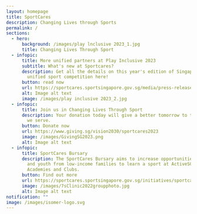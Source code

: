```yaml
---
layout: homepage
title: SportCares
description: Changing Lives through Sports
permalink: /
sections:
  - hero:
      background: /images/play lnclusive 2023_1.jpg
      title: Changing Lives Through Sport
  - infopic:
      title: More unified partners at Play Inclusive 2023
      subtitle: What's new at Sportcares?
      description: Get all the details on this year's edition of Singapore’s biggest
        unified sport competition here!
      button: read now
      url: https://sportcares.sportsingapore.gov.sg/media/press-release/playinclusive-2023/
      alt: Image alt text
      image: /images/play inclusive 2023_2.jpg
  - infopic:
      title: Join us in Changing Lives Through Sport
      description: Your donation today will give a better tomorrow to the communities
        we serve.
      button: Donate now
      url: https://www.giving.sg/vision2030/sportcares2023
      image: /images/GivingSG2023.png
      alt: Image alt text
  - infopic:
      title: SportCares Bursary
      description: The SportCares Bursary aims to increase opportunities for children
        and youth from low-income families to learn a sport at ActiveSG
        Academies and Clubs.
      button: Find out more
      url: https://sportcares.sportsingapore.gov.sg/initiatives/sportcaresbursary
      image: /images/7sClinic2022groupphoto.jpg
      alt: Image alt text
notification: ""
image: /images/isomer-logo.svg
---
```

